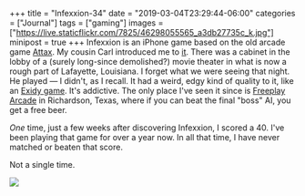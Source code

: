 +++
title = "Infexxion-34"
date = "2019-03-04T23:29:44-06:00"
categories = ["Journal"]
tags = ["gaming"]
images = ["https://live.staticflickr.com/7825/46298055565_a3db27735c_k.jpg"]
minipost = true
+++
Infexxion is an iPhone game based on the old arcade game [Attax](https://en.wikipedia.org/wiki/Ataxx). My cousin Carl introduced me to [it](https://www.youtube.com/watch?v=L-CTpCD-CNc). There was a cabinet in the lobby of a (surely long-since demolished?) movie theater in what is now a rough part of Lafayette, Louisiana. I forget what we were seeing that night. He played — I didn't, as I recall. It had a weird, edgy kind of quality to it, like an [Exidy game](https://www.youtube.com/watch?v=giobpyH6FnY). It's addictive. The only place I've seen it since is [Freeplay Arcade](http://freeplayrichardson.com/) in Richardson, Texas, where if you can beat the final "boss" AI, you get a free beer. 

*One* time, just a few weeks after discovering Infexxion, I scored a 40. I've been playing that game for over a year now. In all that time, I have never matched or beaten that score.

Not a single time. 

![](https://live.staticflickr.com/7825/46298055565_a3db27735c_k.jpg)
